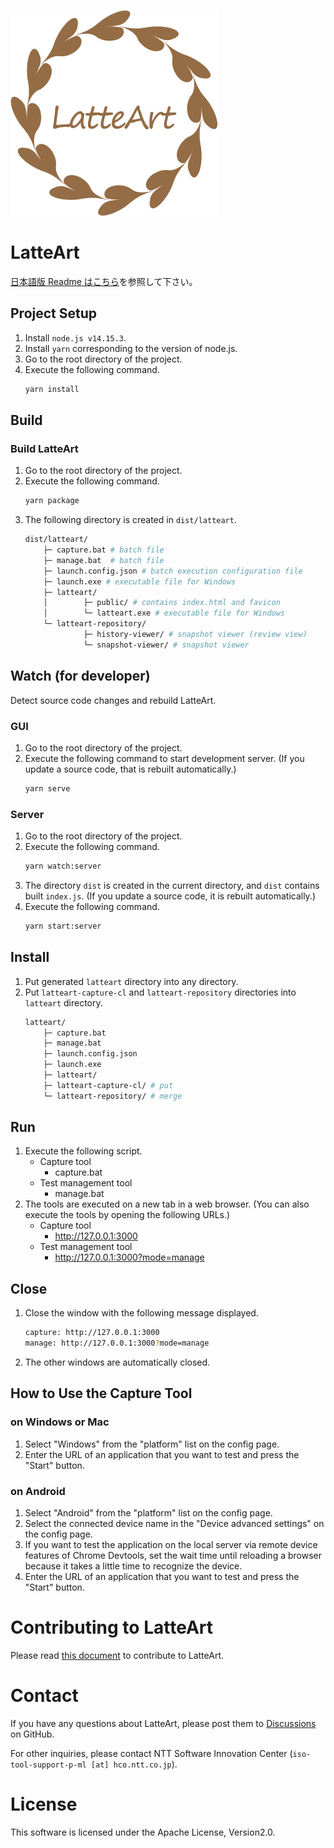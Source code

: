 ![logo](/docs/logo.png)

# LatteArt

[日本語版 Readme はこちら](/README_ja.md)を参照して下さい。

## Project Setup

1. Install `node.js v14.15.3`.
1. Install `yarn` corresponding to the version of node.js.
1. Go to the root directory of the project.
1. Execute the following command.
   ```bash
   yarn install
   ```

## Build

### Build LatteArt

1. Go to the root directory of the project.
1. Execute the following command.
   ```bash
   yarn package
   ```
1. The following directory is created in `dist/latteart`.
   ```bash
   dist/latteart/
       ├─ capture.bat # batch file
       ├─ manage.bat  # batch file
       ├─ launch.config.json # batch execution configuration file
       ├─ launch.exe # executable file for Windows
       ├─ latteart/
       │        ├─ public/ # contains index.html and favicon
       │        └─ latteart.exe # executable file for Windows
       └─ latteart-repository/
                ├─ history-viewer/ # snapshot viewer (review view)
                └─ snapshot-viewer/ # snapshot viewer
   ```

## Watch (for developer)

Detect source code changes and rebuild LatteArt.

### GUI

1. Go to the root directory of the project.
1. Execute the following command to start development server.
   (If you update a source code, that is rebuilt automatically.)
   ```bash
   yarn serve
   ```

### Server

1. Go to the root directory of the project.
1. Execute the following command.
   ```bash
   yarn watch:server
   ```
1. The directory `dist` is created in the current directory, and `dist` contains built `index.js`.
   (If you update a source code, it is rebuilt automatically.)
1. Execute the following command.
   ```bash
   yarn start:server
   ```

## Install

1. Put generated `latteart` directory into any directory.
1. Put `latteart-capture-cl` and `latteart-repository` directories into `latteart` directory.
   ```bash
   latteart/
       ├─ capture.bat
       ├─ manage.bat
       ├─ launch.config.json
       ├─ launch.exe
       ├─ latteart/
       ├─ latteart-capture-cl/ # put
       └─ latteart-repository/ # merge
   ```

## Run

1. Execute the following script.
   - Capture tool
     - capture.bat
   - Test management tool
     - manage.bat
1. The tools are executed on a new tab in a web browser. (You can also execute the tools by opening the following URLs.)
   - Capture tool
     - http://127.0.0.1:3000
   - Test management tool
     - http://127.0.0.1:3000?mode=manage

## Close

1. Close the window with the following message displayed.
   ```bash
   capture: http://127.0.0.1:3000
   manage: http://127.0.0.1:3000?mode=manage
   ```
1. The other windows are automatically closed.

## How to Use the Capture Tool

### on Windows or Mac

1. Select "Windows" from the "platform" list on the config page.
1. Enter the URL of an application that you want to test and press the "Start" button.

### on Android

1. Select "Android" from the "platform" list on the config page.
1. Select the connected device name in the "Device advanced settings" on the config page.
1. If you want to test the application on the local server via remote device features of Chrome Devtools, set the wait time until reloading a browser because it takes a little time to recognize the device.
1. Enter the URL of an application that you want to test and press the "Start" button.

# Contributing to LatteArt

Please read [this document](./docs/contributing.md) to contribute to LatteArt.

# Contact

If you have any questions about LatteArt, please post them to [Discussions](https://github.com/latteart-org/latteart/discussions) on GitHub.

For other inquiries, please contact NTT Software Innovation Center (`iso-tool-support-p-ml [at] hco.ntt.co.jp`).

# License

This software is licensed under the Apache License, Version2.0.

